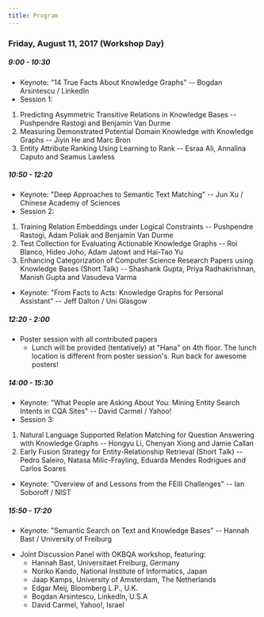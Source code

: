 ```yaml
---
title: Program
---
```


### Friday, August 11, 2017 (Workshop Day)

##### 9:00 - 10:30 
- Keynote: "14 True Facts About Knowledge Graphs"
  -- Bogdan Arsintescu  / LinkedIn
- Session 1: 
 1. Predicting Asymmetric Transitive Relations in Knowledge Bases -- Pushpendre Rastogi and Benjamin Van Durme
 2. Measuring Demonstrated Potential Domain Knowledge with Knowledge Graphs -- Jiyin He and Marc Bron
 3. Entity Attribute Ranking Using Learning to Rank -- Esraa Ali, Annalina Caputo and Seamus Lawless	


##### 10:50 - 12:20
- Keynote: "Deep Approaches to Semantic Text Matching"	-- Jun Xu / Chinese Academy of Sciences
- Session 2:
 1. Training Relation Embeddings under Logical Constraints -- Pushpendre Rastogi, Adam Poliak and Benjamin Van Durme
 2. Test Collection for Evaluating Actionable Knowledge Graphs	-- Roi Blanco, Hideo Joho, Adam Jatowt and Hai-Tao Yu
 3. Enhancing Categorization of Computer Science Research Papers using Knowledge Bases (Short Talk) -- Shashank Gupta, Priya Radhakrishnan, Manish Gupta and Vasudeva Varma	
- Keynote: "From Facts to Acts: Knowledge Graphs for Personal Assistant" -- Jeff Dalton / Uni Glasgow

##### 12:20 - 2:00
- Poster session with all contributed papers
  - Lunch will be provided (tentatively) at "Hana" on 4th floor. The lunch location is different from poster session's. Run back for awesome posters!    	

##### 14:00 - 15:30
- Keynote: "What People are Asking About You: Mining Entity Search Intents in CQA Sites" -- David Carmel / Yahoo!
- Session 3:
 1. Natural Language Supported Relation Matching for Question Answering with Knowledge Graphs -- Hongyu Li, Chenyan Xiong and Jamie Callan
 2. Early Fusion Strategy for Entity-Relationship Retrieval (Short Talk) -- Pedro Saleiro, Natasa Milic-Frayling, Eduarda Mendes Rodrigues and Carlos Soares	
- Keynote: "Overview of and Lessons from the FEIII Challenges" -- Ian Soboroff / NIST


##### 15:50 - 17:20 
- Keynote: "Semantic Search on Text and Knowledge Bases" -- Hannah Bast /  University of Freiburg
* Joint Discussion Panel with OKBQA workshop, featuring:
  * Hannah Bast, Universitaet Freiburg, Germany
  * Noriko Kando, National Institute of Informatics, Japan
  * Jaap Kamps, University of Amsterdam, The Netherlands
  * Edgar Meij, Bloomberg L.P., U.K.
  * Bogdan Arsintescu, LinkedIn, U.S.A
  * David Carmel, Yahoo!, Israel


